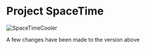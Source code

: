 # Project SpaceTime



![SpaceTimeCooler](https://user-images.githubusercontent.com/71661926/124883860-9bf3f400-df86-11eb-9919-b69f961eeeac.gif)


A few changes have been made to the version above


